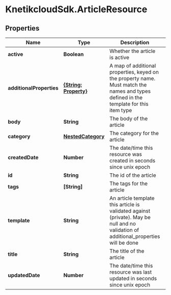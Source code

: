 # KnetikcloudSdk.ArticleResource

## Properties
Name | Type | Description | Notes
------------ | ------------- | ------------- | -------------
**active** | **Boolean** | Whether the article is active | 
**additionalProperties** | [**{String: Property}**](Property.md) | A map of additional properties, keyed on the property name.  Must match the names and types defined in the template for this item type | [optional] 
**body** | **String** | The body of the article | 
**category** | [**NestedCategory**](NestedCategory.md) | The category for the article | 
**createdDate** | **Number** | The date/time this resource was created in seconds since unix epoch | [optional] 
**id** | **String** | The id of the article | [optional] 
**tags** | **[String]** | The tags for the article | [optional] 
**template** | **String** | An article template this article is validated against (private). May be null and no validation of additional_properties will be done | [optional] 
**title** | **String** | The title of the article | 
**updatedDate** | **Number** | The date/time this resource was last updated in seconds since unix epoch | [optional] 


